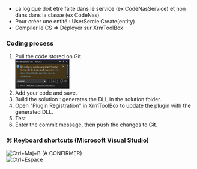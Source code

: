 - La logique doit être faite dans le service (ex CodeNasService) et non dans dans la classe (ex CodeNas)
- Pour créer une entité : UserSercie.Create(entity)
- Compiler le CS => Déployer sur XrmToolBox

### Coding process
1. Pull the code stored on Git <br> <img src="../zfiles/VisualStudio_pull.png" alt="VisualStudio_pull" style="width:30%"/>
2. Add your code and save.
3. Build the solution : generates the DLL in the solution folder.
4. Open "Plugin Registration" in XrmToolBox to update the plugin with the generated DLL.
5. Test
6. Enter the commit message, then push the changes to Git.

### ⌘ Keyboard shortcuts (Microsoft Visual Studio)
![Ctrl+Maj+B](https://img.shields.io/badge/Ctrl+Maj+B-Build_the_solution-blue) (A CONFIRMER)    
![Ctrl+Espace](https://img.shields.io/badge/Ctrl+Espace-Autocomplétion-blue)
